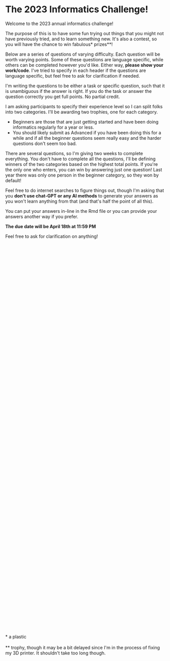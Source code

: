 # The 2023 Informatics Challenge!

Welcome to the 2023 annual informatics challenge!

The purpose of this is to have some fun trying out things that you might not
have previously tried, and to learn something new. It's also a contest, so you
will have the chance to win fabulous* prizes**!

Below are a series of questions of varying difficulty. Each question will be
worth varying points. Some of these questions are language specific, while
others can be completed however you'd like. Either way,
**please show your work/code**.
I've tried to specify in each header if the questions are language specific, but
feel free to ask for clarification if needed.

I'm writing the questions to be either a task or specific question, such that
it is unambiguous if the answer is right. If you do the task or answer the
question correctly you get full points. No partial credit.

I am asking participants to specify their experience level so I can split folks
into two categories. I'll be awarding two trophies, one for each category.

-  Beginners are those that are just getting started and have been doing
informatics regularly for a year or less.
-  You should likely submit as Advanced if you have been doing this for a while
and if all the beginner questions seem really easy and the harder questions
don't seem too bad.

There are several questions, so I'm giving two weeks to complete everything. You
don't have to complete all the questions, I'll be defining winners of the two
categories based on the highest total points. If you're the only one who enters,
you can win by answering just one question! Last year there was only one person
in the beginner category, so they won by default!

Feel free to do internet searches to figure things out, though I'm asking that
you **don't use chat-GPT or any AI methods** to generate your answers as you
won't learn anything from that (and that's half the point of all this).

You can put your answers in-line in the Rmd file or you can provide your answers
another way if you prefer.

**The due date will be April 18th at 11:59 PM**


Feel free to ask for clarification on anything!

<br/><br/>
<br/><br/>
<br/><br/>
<br/><br/>
<br/><br/>
<br/><br/>
<br/><br/>
<br/><br/>
<br/><br/>
<br/><br/>
<br/><br/>
<br/><br/>
<br/><br/>
<br/><br/>
<br/><br/>
<br/><br/>
<br/><br/>
<br/><br/>
<br/><br/>
<br/><br/>
<br/><br/>
<br/><br/>
<br/><br/>
<br/><br/>
<br/><br/>
<br/><br/>
<br/><br/>
<br/><br/>
<br/><br/>
<br/><br/>
<br/><br/>
<br/><br/>
<br/><br/>
<br/><br/>
<br/><br/>
<br/><br/>
<font size=”1”>* a plastic</font>
<br/><br/>
<font size=”1”>** trophy, though it may be a bit delayed since I'm in the process of fixing my 3D printer. It shouldn't take too long though.</font>